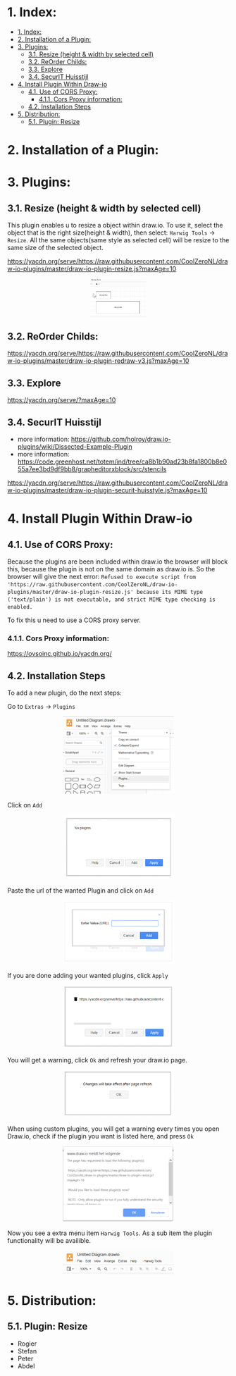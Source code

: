 # 1. Index:

<!-- TOC -->

- [1. Index:](#1-index)
- [2. Installation of a Plugin:](#2-installation-of-a-plugin)
- [3. Plugins:](#3-plugins)
    - [3.1. Resize (height & width by selected cell)](#31-resize-height--width-by-selected-cell)
    - [3.2. ReOrder Childs:](#32-reorder-childs)
    - [3.3. Explore](#33-explore)
    - [3.4. SecurIT Huisstijl](#34-securit-huisstijl)
- [4. Install Plugin Within Draw-io](#4-install-plugin-within-draw-io)
    - [4.1. Use of CORS Proxy:](#41-use-of-cors-proxy)
        - [4.1.1. Cors Proxy information:](#411-cors-proxy-information)
    - [4.2. Installation Steps](#42-installation-steps)
- [5. Distribution:](#5-distribution)
    - [5.1. Plugin: Resize](#51-plugin-resize)

<!-- /TOC -->

# 2. Installation of a Plugin:




# 3. Plugins:

## 3.1. Resize (height & width by selected cell)
This plugin enables u to resize a object within draw.io. To use it, select the object that is the right size(height & width), then select: `Harwig Tools` -> `Resize`. All the same objects(same style as selected cell) will be resize to the same size of the selected object.

https://yacdn.org/serve/https://raw.githubusercontent.com/CoolZeroNL/draw-io-plugins/master/draw-io-plugin-resize.js?maxAge=10

<p align="center">
  <img width="25%" src="./readme.images/example-draw-io-plugin-resize.gif">
</p>

## 3.2. ReOrder Childs:
https://yacdn.org/serve/https://raw.githubusercontent.com/CoolZeroNL/draw-io-plugins/master/draw-io-plugin-redraw-v3.js?maxAge=10

## 3.3. Explore
https://yacdn.org/serve/?maxAge=10

## 3.4. SecurIT Huisstijl
- more information: https://github.com/holroy/draw.io-plugins/wiki/Dissected-Example-Plugin
- more information: https://code.greenhost.net/totem/ind/tree/ca8b1b90ad23b8fa1800b8e055a7ee3bd9df9bb8/grapheditorxblock/src/stencils

https://yacdn.org/serve/https://raw.githubusercontent.com/CoolZeroNL/draw-io-plugins/master/draw-io-plugin-securit-huisstyle.js?maxAge=10

<!-- # 4. Templaing sample:
https://yacdn.org/serve/https://gist.githubusercontent.com/lindapadilla/5974598/raw/0c80ac0f4d03234bffb50cb14eda0a9b23f6e07a/customizeBPMN -->





# 4. Install Plugin Within Draw-io

## 4.1. Use of CORS Proxy:
Because the plugins are been included within draw.io the browser will block this, because the plugin is not on the same domain as draw.io is. So the browser will give the next error: `Refused to execute script from 'https://raw.githubusercontent.com/CoolZeroNL/draw-io-plugins/master/draw-io-plugin-resize.js' because its MIME type ('text/plain') is not executable, and strict MIME type checking is enabled.` 

To fix this u need to use a CORS proxy server.

### 4.1.1. Cors Proxy information:
https://ovsoinc.github.io/yacdn.org/

## 4.2. Installation Steps
To add a new plugin, do the next steps:

Go to `Extras` -> `Plugins`

<p align="center">
  <img width="50%" src="./readme.images/01-plugins.png">
</p>

Click on `Add`

<p align="center">
  <img width="50%" src="./readme.images/02-plugins-list.png">
</p>

Paste the url of the wanted Plugin and click on `Add`

<p align="center">
  <img width="50%" src="./readme.images/03-plugin-add-url.png">
</p>

If you are done adding your wanted plugins, click `Apply`

<p align="center">
  <img width="50%" src="./readme.images/04-plugins-added.png">
</p>

You will get a warning, click `Ok` and refresh your draw.io page.
<p align="center">
  <img width="50%" src="./readme.images/05-plugins-added-applyed.png">
</p>

When using custom plugins, you will get a warning every times you open Draw.io, check if the plugin you want is listed here, and press `Ok`

<p align="center">
  <img width="50%" src="./readme.images/06-plugin-warning.png">
</p>

Now you see a extra menu item `Harwig Tools`. As a sub item the plugin functionality will be availible.
<p align="center">
  <img width="50%" src="./readme.images/07-menu-harwig.png">
</p>




# 5. Distribution:

## 5.1. Plugin: Resize
- Rogier
- Stefan
- Peter
- Abdel
